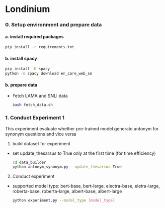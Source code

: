 # Londinium

### 0. Setup environment and prepare data
#### a. install required packages
```bash
pip install -r requirements.txt
```
#### b. install spacy
```bash
pip install -U spacy
python -m spacy download en_core_web_sm
```


#### b. prepare data
- Fetch LAMA and SNLI data
    ```bash
    bash fetch_data.sh
    ```

### 1. Conduct Experiment 1
This experiment evaluate whether pre-trained model generate antonym for synonym questions and vice versa
1) build dataset for experiment
- set update_thesarsus to True only at the first time (for time efficiency)
    ```bash
    cd data_builder
    python antonym_synonym.py --update_thesarsus True
    ```
2) Conduct experiment
-  supported model type: bert-base, bert-large, electra-base, eletra-large, roberta-base, roberta-large, albert-base, albert-large
    ```bash
    python experiment.py --model_type [model_type]
    ```